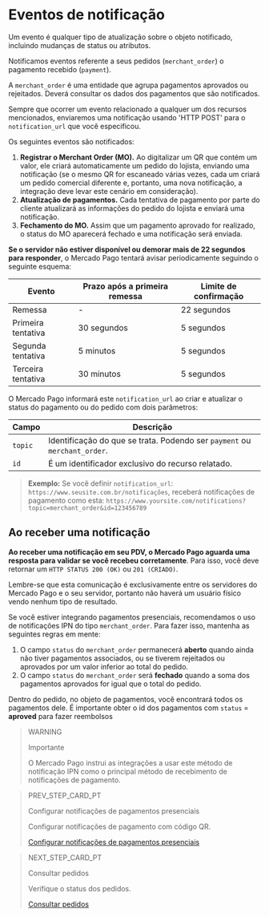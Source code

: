 # Eventos de notificação

Um evento é qualquer tipo de atualização sobre o objeto notificado, incluindo mudanças de status ou atributos. 

Notificamos eventos referente a seus pedidos (`merchant_order`) o pagamento recebido (`payment`). 

A `merchant_order` é uma entidade que agrupa pagamentos aprovados ou rejeitados. Deverá consultar os dados dos pagamentos que são notificados.

Sempre que ocorrer um evento relacionado a qualquer um dos recursos mencionados, enviaremos uma notificação usando 'HTTP POST' para o `notification_url` que você especificou.

Os seguintes eventos são notificados:

1. **Registrar o Merchant Order (MO).**  Ao digitalizar um QR que contém um valor, ele criará automaticamente um pedido do lojista, enviando uma notificação (se o mesmo QR for escaneado várias vezes, cada um criará um pedido comercial diferente e, portanto, uma nova notificação, a integração deve levar este cenário em consideração).
2. **Atualização de pagamentos.** Cada tentativa de pagamento por parte do cliente atualizará as informações do pedido do lojista e enviará uma notificação.
3. **Fechamento do MO.** Assim que um pagamento aprovado for realizado, o status do MO aparecerá fechado e uma notificação será enviada.

**Se o servidor não estiver disponível ou demorar mais de 22 segundos para responder**, o Mercado Pago tentará avisar periodicamente seguindo o seguinte esquema:

|Evento|Prazo após a primeira remessa|Limite de confirmação|
|---|---|---|
|Remessa| - |22 segundos|
|Primeira tentativa|30 segundos|5 segundos|
|Segunda tentativa|5 minutos|5 segundos|
|Terceira tentativa|30 minutos|5 segundos|

O Mercado Pago informará este `notification_url` ao criar e atualizar o status do pagamento ou do pedido com dois parâmetros:

|Campo|Descrição|
|---|---|
|`topic`|Identificação do que se trata. Podendo ser `payment` ou `merchant_order`.|
|`id`|É um identificador exclusivo do recurso relatado.|

> **Exemplo:** Se você definir `notification_url`: `https://www.seusite.com.br/notificações`, receberá notificações de pagamento como esta: `https://www.yoursite.com/notifications?topic=merchant_order&id=123456789`

## Ao receber uma notificação

**Ao receber uma notificação em seu PDV, o Mercado Pago aguarda uma resposta para validar se você recebeu corretamente**. Para isso, você deve retornar um `HTTP STATUS 200 (OK)` ou `201 (CRIADO)`.

Lembre-se que esta comunicação é exclusivamente entre os servidores do Mercado Pago e o seu servidor, portanto não haverá um usuário físico vendo nenhum tipo de resultado.

Se você estiver integrando pagamentos presenciais, recomendamos o uso de notificações IPN do tipo `merchant_order`. Para fazer isso, mantenha as seguintes regras em mente:

1. O campo `status` do `merchant_order` permanecerá **aberto** quando ainda não tiver pagamentos associados, ou se tiverem rejeitados ou aprovados por um valor inferior ao total do pedido.
2. O campo `status` do `merchant_order` será **fechado** quando a soma dos pagamentos aprovados for igual que o total do pedido.

Dentro do pedido, no objeto de pagamentos, você encontrará todos os pagamentos dele. É importante obter o id dos pagamentos com `status` = **aproved** para fazer reembolsos


> WARNING
>
> Importante
>
> O Mercado Pago instrui as integrações a usar este método de notificação IPN como o principal método de recebimento de notificações de pagamento.

> PREV_STEP_CARD_PT
>
> Configurar notificações de pagamentos presenciais
>
> Configurar notificações de pagamento com código QR.
>
> [Configurar notificações de pagamentos presenciais](https://www.mercadopago[FAKER][URL][DOMAIN]/developers/pt/guides/notifications/ipn/inperson-configuration)

> NEXT_STEP_CARD_PT
>
> Consultar pedidos
> 
> Verifique o status dos pedidos.
>
> [Consultar pedidos](https://www.mercadopago[FAKER][URL][DOMAIN]/developers/pt/guides/notifications/ipn/inperson-order-query)